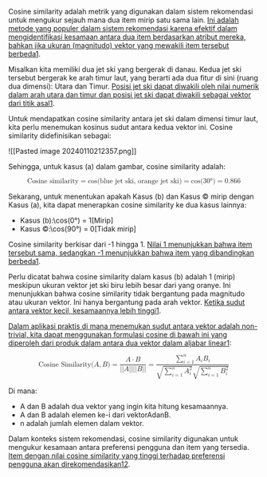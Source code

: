 Cosine similarity adalah metrik yang digunakan dalam sistem rekomendasi untuk mengukur sejauh mana dua item mirip satu sama lain. [Ini adalah metode yang populer dalam sistem rekomendasi karena efektif dalam mengidentifikasi kesamaan antara dua item berdasarkan atribut mereka, bahkan jika ukuran (magnitudo) vektor yang mewakili item tersebut berbeda](https://indiaai.gov.in/article/cosine-similarity-the-metric-behind-recommendation-systems)[1](https://indiaai.gov.in/article/cosine-similarity-the-metric-behind-recommendation-systems).

Misalkan kita memiliki dua jet ski yang bergerak di danau. Kedua jet ski tersebut bergerak ke arah timur laut, yang berarti ada dua fitur di sini (ruang dua dimensi): Utara dan Timur. [Posisi jet ski dapat diwakili oleh nilai numerik dalam arah utara dan timur dan posisi jet ski dapat diwakili sebagai vektor dari titik asal](https://indiaai.gov.in/article/cosine-similarity-the-metric-behind-recommendation-systems)[1](https://indiaai.gov.in/article/cosine-similarity-the-metric-behind-recommendation-systems).

Untuk mendapatkan cosine similarity antara jet ski dalam dimensi timur laut, kita perlu menemukan kosinus sudut antara kedua vektor ini. Cosine similarity didefinisikan sebagai:

![[Pasted image 20240110212357.png]]

Sehingga, untuk kasus (a) dalam gambar, cosine similarity adalah:

<math xmlns="http://www.w3.org/1998/Math/MathML" display="block"><semantics><mrow><mtext>Cosine&nbsp;similarity</mtext><mo>=</mo><mi>cos</mi><mo>⁡</mo><mo stretchy="false">(</mo><mtext>blue&nbsp;jet&nbsp;ski,&nbsp;orange&nbsp;jet&nbsp;ski</mtext><mo stretchy="false">)</mo><mo>=</mo><mi>cos</mi><mo>⁡</mo><mo stretchy="false">(</mo><mn>30</mn><mi mathvariant="normal">°</mi><mo stretchy="false">)</mo><mo>=</mo><mn>0.866</mn></mrow><annotation encoding="application/x-tex">\text{Cosine similarity} = \cos(\text{blue jet ski, orange jet ski}) = \cos(30°) = 0.866
</annotation></semantics></math>

Sekarang, untuk menentukan apakah Kasus (b) dan Kasus © mirip dengan Kasus (a), kita dapat menerapkan cosine similarity ke dua kasus lainnya:

- Kasus (b):\cos(0°) = 1[Mirip]
- Kasus ©:\cos(90°) = 0[Tidak mirip]

Cosine similarity berkisar dari -1 hingga 1. [Nilai 1 menunjukkan bahwa item tersebut sama, sedangkan -1 menunjukkan bahwa item yang dibandingkan berbeda](https://indiaai.gov.in/article/cosine-similarity-the-metric-behind-recommendation-systems)[1](https://indiaai.gov.in/article/cosine-similarity-the-metric-behind-recommendation-systems).

Perlu dicatat bahwa cosine similarity dalam kasus (b) adalah 1 (mirip) meskipun ukuran vektor jet ski biru lebih besar dari yang oranye. Ini menunjukkan bahwa cosine similarity tidak bergantung pada magnitudo atau ukuran vektor. Ini hanya bergantung pada arah vektor. [Ketika sudut antara vektor kecil, kesamaannya lebih tinggi](https://indiaai.gov.in/article/cosine-similarity-the-metric-behind-recommendation-systems)[1](https://indiaai.gov.in/article/cosine-similarity-the-metric-behind-recommendation-systems).

[Dalam aplikasi praktis di mana menemukan sudut antara vektor adalah non-trivial, kita dapat menggunakan formulasi cosine di bawah ini yang diperoleh dari produk dalam antara dua vektor dalam aljabar linear](https://indiaai.gov.in/article/cosine-similarity-the-metric-behind-recommendation-systems)[1](https://indiaai.gov.in/article/cosine-similarity-the-metric-behind-recommendation-systems):

<math xmlns="http://www.w3.org/1998/Math/MathML" display="block"><semantics><mrow><mtext>Cosine&nbsp;Similarity</mtext><mo stretchy="false">(</mo><mi>A</mi><mo separator="true">,</mo><mi>B</mi><mo stretchy="false">)</mo><mo>=</mo><mfrac><mrow><mi>A</mi><mo>⋅</mo><mi>B</mi></mrow><mrow><mi mathvariant="normal">∣</mi><mi mathvariant="normal">∣</mi><mi>A</mi><mi mathvariant="normal">∣</mi><mi mathvariant="normal">∣</mi><mi mathvariant="normal">∣</mi><mi mathvariant="normal">∣</mi><mi>B</mi><mi mathvariant="normal">∣</mi><mi mathvariant="normal">∣</mi></mrow></mfrac><mo>=</mo><mfrac><mrow><munderover><mo>∑</mo><mrow><mi>i</mi><mo>=</mo><mn>1</mn></mrow><mi>n</mi></munderover><msub><mi>A</mi><mi>i</mi></msub><msub><mi>B</mi><mi>i</mi></msub></mrow><mrow><msqrt><mrow><munderover><mo>∑</mo><mrow><mi>i</mi><mo>=</mo><mn>1</mn></mrow><mi>n</mi></munderover><msubsup><mi>A</mi><mi>i</mi><mn>2</mn></msubsup></mrow></msqrt><msqrt><mrow><munderover><mo>∑</mo><mrow><mi>i</mi><mo>=</mo><mn>1</mn></mrow><mi>n</mi></munderover><msubsup><mi>B</mi><mi>i</mi><mn>2</mn></msubsup></mrow></msqrt></mrow></mfrac></mrow><annotation encoding="application/x-tex">\text{Cosine Similarity} (A, B) = \frac{A \cdot B}{||A|| ||B||} = \frac{\sum_{i=1}^{n} A_i B_i}{\sqrt{\sum_{i=1}^{n} A_i^2} \sqrt{\sum_{i=1}^{n} B_i^2}}
</annotation></semantics></math>

Di mana:
- A dan B adalah dua vektor yang ingin kita hitung kesamaannya.
- A dan B adalah elemen ke-i dari vektorAdanB.
- n adalah jumlah elemen dalam vektor.

Dalam konteks sistem rekomendasi, cosine similarity digunakan untuk mengukur kesamaan antara preferensi pengguna dan item yang tersedia. [Item dengan nilai cosine similarity yang tinggi terhadap preferensi pengguna akan direkomendasikan](https://indiaai.gov.in/article/cosine-similarity-the-metric-behind-recommendation-systems)[1](https://indiaai.gov.in/article/cosine-similarity-the-metric-behind-recommendation-systems)[2](https://analyticsindiamag.com/cosine-similarity-in-machine-learning/).
